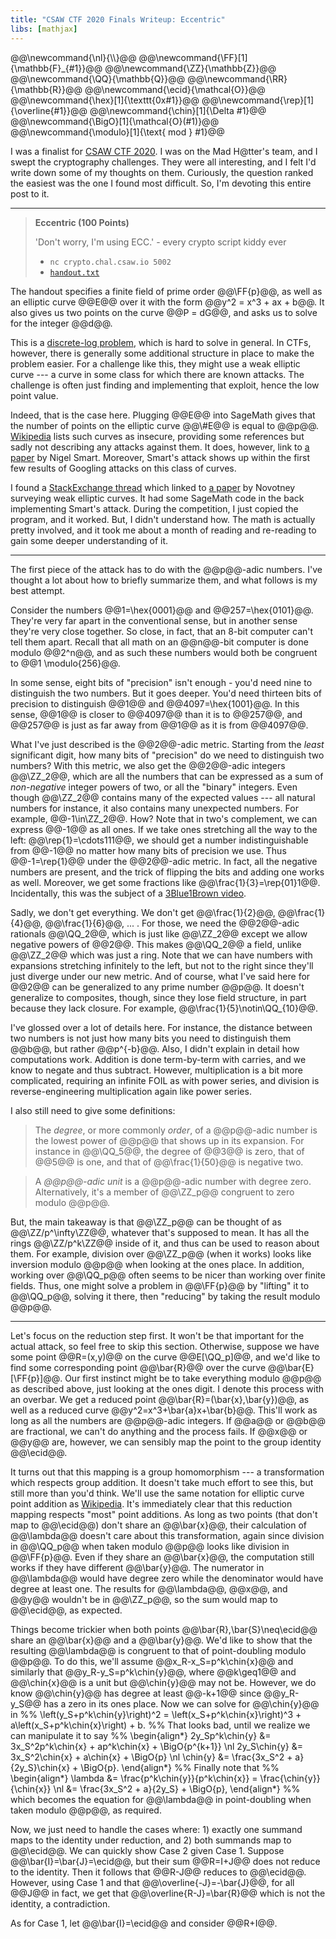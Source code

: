 ```yaml
---
title: "CSAW CTF 2020 Finals Writeup: Eccentric"
libs: [mathjax]
---
```


<div class="mathjaxDeclarations">
    @@\newcommand{\nl}{\\}@@
    @@\newcommand{\FF}[1]{\mathbb{F}_{#1}}@@
    @@\newcommand{\ZZ}{\mathbb{Z}}@@
    @@\newcommand{\QQ}{\mathbb{Q}}@@
    @@\newcommand{\RR}{\mathbb{R}}@@
    @@\newcommand{\ecid}{\mathcal{O}}@@
    @@\newcommand{\hex}[1]{\texttt{0x#1}}@@
    @@\newcommand{\rep}[1]{\overline{#1}}@@
    @@\newcommand{\chin}[1]{\Delta #1}@@
    @@\newcommand{\BigO}[1]{\mathcal{O}(#1)}@@
    @@\newcommand{\modulo}[1]{\text{ mod } #1}@@
</div>

I was a finalist for [CSAW CTF 2020](https://csaw.io). I was on the Mad H@tter's
team, and I swept the cryptography challenges. They were all interesting, and I
felt I'd write down some of my thoughts on them. Curiously, the question ranked
the easiest was the one I found most difficult. So, I'm devoting this entire
post to it.

---

> **Eccentric (100 Points)**
>
> 'Don't worry, I'm using ECC.' - every crypto script kiddy ever
>
> * `nc crypto.chal.csaw.io 5002`
> * [`handout.txt`](/assets/2021/01/15/challenge/handout.txt)

The handout specifies a finite field of prime order @@\FF{p}@@, as well as an
elliptic curve @@E@@ over it with the form @@y^2 = x^3 + ax + b@@. It also gives
us two points on the curve @@P = dG@@, and asks us to solve for the integer
@@d@@.

This is a [discrete-log problem](https://wikipedia.org/wiki/Discrete_logarithm),
which is hard to solve in general. In CTFs, however, there is generally some
additional structure in place to make the problem easier. For a challenge like
this, they might use a weak elliptic curve --- a curve in some class for which
there are known attacks. The challenge is often just finding and implementing
that exploit, hence the low point value.

Indeed, that is the case here. Plugging @@E@@ into SageMath gives that the
number of points on the elliptic curve @@\\#E@@ is equal to @@p@@.
[Wikipedia](https://wikipedia.org/wiki/Elliptic-curve_cryptography#Domain_parameters)
lists such curves as insecure, providing some references but sadly not
describing any attacks against them. It does, however, link to [a paper][1] by
Nigel Smart. Moreover, Smart's attack shows up within the first few results of
Googling attacks on this class of curves.

I found a [StackExchange thread](https://crypto.stackexchange.com/q/71525) which
linked to [a paper][2] by Novotney surveying weak elliptic curves. It had some
SageMath code in the back implementing Smart's attack. During the competition, I
just copied the program, and it worked. But, I didn't understand how. The math
is actually pretty involved, and it took me about a month of reading and
re-reading to gain some deeper understanding of it.

---

The first piece of the attack has to do with the @@p@@-adic numbers. I've
thought a lot about how to briefly summarize them, and what follows is my best
attempt.

Consider the numbers @@1=\hex{0001}@@ and @@257=\hex{0101}@@. They're very far
apart in the conventional sense, but in another sense they're very close
together. So close, in fact, that an 8-bit computer can't tell them apart.
Recall that all math on an @@n@@-bit computer is done modulo @@2^n@@, and as
such these numbers would both be congruent to @@1 \modulo{256}@@.

In some sense, eight bits of "precision" isn't enough - you'd need nine to
distinguish the two numbers. But it goes deeper. You'd need thirteen bits of
precision to distinguish @@1@@ and @@4097=\hex{1001}@@. In this sense, @@1@@ is
closer to @@4097@@ than it is to @@257@@, and @@257@@ is just as far away from
@@1@@ as it is from @@4097@@.

What I've just described is the @@2@@-adic metric. Starting from the *least*
significant digit, how many bits of "precision" do we need to distinguish two
numbers? With this metric, we also get the @@2@@-adic integers @@\ZZ_2@@, which
are all the numbers that can be expressed as a sum of *non-negative* integer
powers of two, or all the "binary" integers. Even though @@\ZZ_2@@ contains many
of the expected values --- all natural numbers for instance, it also contains
many unexpected numbers. For example, @@-1\in\ZZ_2@@. How? Note that in two's
complement, we can express @@-1@@ as all ones. If we take ones stretching all
the way to the left: @@\rep{1}=\cdots111@@, we should get a number
indistinguishable from @@-1@@ no matter how many bits of precision we use. Thus
@@-1=\rep{1}@@ under the @@2@@-adic metric. In fact, all the negative numbers
are present, and the trick of flipping the bits and adding one works as well.
Moreover, we get some fractions like @@\frac{1}{3}=\rep{01}1@@. Incidentally,
this was the subject of a [3Blue1Brown video](https://youtu.be/XFDM1ip5HdU).

Sadly, we don't get everything. We don't get @@\frac{1}{2}@@, @@\frac{1}{4}@@,
@@\frac{1}{6}@@,&nbsp;...&nbsp;. For those, we need the @@2@@-adic rationals
@@\QQ_2@@, which is just like @@\ZZ_2@@ except we allow negative powers of
@@2@@. This makes @@\QQ_2@@ a field, unlike @@\ZZ_2@@ which was just a ring.
Note that we can have numbers with expansions stretching infinitely to the left,
but not to the right since they'll just diverge under our new metric. And of
course, what I've said here for @@2@@ can be generalized to any prime number
@@p@@. It doesn't generalize to composites, though, since they lose field
structure, in part because they lack closure. For example,
@@\frac{1}{5}\notin\QQ_{10}@@.

I've glossed over a lot of details here. For instance, the distance between two
numbers is not just how many bits you need to distinguish them @@b@@, but rather
@@p^{-b}@@. Also, I didn't explain in detail how computations work. Addition is
done term-by-term with carries, and we know to negate and thus subtract.
However, multiplication is a bit more complicated, requiring an infinite FOIL as
with power series, and division is reverse-engineering multiplication again like
power series.

I also still need to give some definitions:

> The *degree*, or more commonly *order*, of a @@p@@-adic number is the lowest
> power of @@p@@ that shows up in its expansion. For instance in @@\QQ_5@@, the
> degree of @@3@@ is zero, that of @@5@@ is one, and that of @@\frac{1}{50}@@ is
> negative two.

> A *@@p@@-adic unit* is a @@p@@-adic number with degree zero. Alternatively,
> it's a member of @@\ZZ_p@@ congruent to zero modulo @@p@@.

But, the main takeaway is that @@\ZZ_p@@ can be thought of as
@@\ZZ/p^\infty\ZZ@@, whatever that's supposed to mean. It has all the rings
@@\ZZ/p^k\ZZ@@ inside of it, and thus can be used to reason about them. For
example, division over @@\ZZ_p@@ (when it works) looks like inversion modulo
@@p@@ when looking at the ones place. In addition, working over @@\QQ_p@@ often
seems to be nicer than working over finite fields. Thus, one might solve a
problem in @@\FF{p}@@ by "lifting" it to @@\QQ_p@@, solving it there, then
"reducing" by taking the result modulo @@p@@.

---

Let's focus on the reduction step first. It won't be that important for the
actual attack, so feel free to skip this section. Otherwise, suppose we have
some point @@R=(x,y)@@ on the curve @@E\[\QQ_p\]@@, and we'd like to find some
corresponding point @@\bar{R}@@ over the curve @@\bar{E}\[\FF{p}\]@@. Our first
instinct might be to take everything modulo @@p@@ as described above, just
looking at the ones digit. I denote this process with an overbar. We get a
reduced point @@\bar{R}=(\bar{x},\bar{y})@@, as well as a reduced curve
@@y^2=x^3+\bar{a}x+\bar{b}@@. This'll work as long as all the numbers are
@@p@@-adic integers. If @@a@@ or @@b@@ are fractional, we can't do anything and
the process fails. If @@x@@ or @@y@@ are, however, we can sensibly map the point
to the group identity @@\ecid@@.

It turns out that this mapping is a group homomorphism --- a transformation
which respects group addition. It doesn't take much effort to see this, but
still more than you'd think. We'll use the same notation for elliptic curve
point addition as
[Wikipedia](https://en.wikipedia.org/wiki/Elliptic_curve_point_multiplication).
It's immediately clear that this reduction mapping respects "most" point
additions. As long as two points (that don't map to @@\ecid@@) don't share an
@@\bar{x}@@, their calculation of @@\lambda@@ doesn't care about this
transformation, again since division in @@\QQ_p@@ when taken modulo @@p@@ looks
like division in @@\FF{p}@@. Even if they share an @@\bar{x}@@, the computation
still works if they have different @@\bar{y}@@. The numerator in @@\lambda@@
would have degree zero while the denominator would have degree at least one. The
results for @@\lambda@@, @@x@@, and @@y@@ wouldn't be in @@\ZZ_p@@, so the sum
would map to @@\ecid@@, as expected.

Things become trickier when both points @@\bar{R},\bar{S}\neq\ecid@@ share an
@@\bar{x}@@ and a @@\bar{y}@@. We'd like to show that the resulting @@\lambda@@
is congruent to that of point-doubling modulo @@p@@. To do this, we'll assume
@@x_R-x_S=p^k\chin{x}@@ and similarly that @@y_R-y_S=p^k\chin{y}@@, where
@@k\geq1@@ and @@\chin{x}@@ is a unit but @@\chin{y}@@ may not be. However, we
do know @@\chin{y}@@ has degree at least @@-k+1@@ since @@y_R-y_S@@ has a zero
in its ones place. Now we can solve for @@\chin{y}@@ in
%%
\left(y_S+p^k\chin{y}\right)^2 = \left(x_S+p^k\chin{x}\right)^3 + a\left(x_S+p^k\chin{x}\right) + b.
%%
That looks bad, until we realize we can manipulate it to say
%%
\begin{align\*}
2y_Sp^k\chin{y} &= 3x_S^2p^k\chin{x} + ap^k\chin{x} + \BigO{p^{k+1}} \nl
2y_S\chin{y} &= 3x_S^2\chin{x} + a\chin{x} + \BigO{p} \nl
\chin{y} &= \frac{3x_S^2 + a}{2y_S}\chin{x} + \BigO{p}.
\end{align\*}
%%
Finally note that
%%
\begin{align\*}
\lambda &= \frac{p^k\chin{y}}{p^k\chin{x}} = \frac{\chin{y}}{\chin{x}} \nl
&= \frac{3x_S^2 + a}{2y_S} + \BigO{p},
\end{align\*}
%%
which becomes the equation for @@\lambda@@ in point-doubling when taken modulo
@@p@@, as required.

Now, we just need to handle the cases where: 1) exactly one summand maps to the
identity under reduction, and 2) both summands map to @@\ecid@@. We can quickly
show Case 2 given Case 1. Suppose @@\bar{I}=\bar{J}=\ecid@@, but their sum
@@R=I+J@@ does not reduce to the identity. Then it follows that @@R-J@@ reduces
to @@\ecid@@. However, using Case 1 and that @@\overline{-J}=-\bar{J}@@, for all
@@J@@ in fact, we get that @@\overline{R-J}=\bar{R}@@ which is not the identity,
a contradiction.

As for Case 1, let @@\bar{I}=\ecid@@ and consider @@R+I@@.



[1]: </assets/2021/01/15/pdf/Smart.pdf> "The Discrete Logarithm Problem on Elliptic Curves of Trace One"
[2]: </assets/2021/01/15/pdf/Novotney.pdf> "Weak Curves In Elliptic Curve Cryptography"
